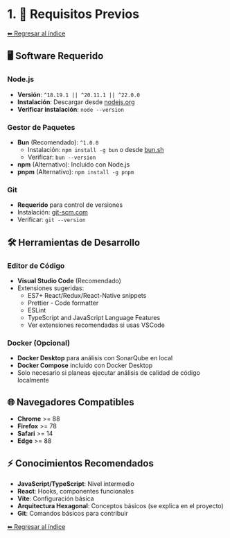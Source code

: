 # 1. 🔧 Requisitos Previos

[⬅ Regresar al índice](../real-estate-app.md)

## 🖥️ Software Requerido

### Node.js

- **Versión**: `^18.19.1 || ^20.11.1 || ^22.0.0`
- **Instalación**: Descargar desde [nodejs.org](https://nodejs.org/)
- **Verificar instalación**: `node --version`

### Gestor de Paquetes

- **Bun** (Recomendado): `^1.0.0`
  - Instalación: `npm install -g bun` o desde [bun.sh](https://bun.sh/)
  - Verificar: `bun --version`
- **npm** (Alternativo): Incluido con Node.js
- **pnpm** (Alternativo): `npm install -g pnpm`

### Git

- **Requerido** para control de versiones
- Instalación: [git-scm.com](https://git-scm.com/)
- Verificar: `git --version`

## 🛠️ Herramientas de Desarrollo

### Editor de Código

- **Visual Studio Code** (Recomendado)
- Extensiones sugeridas:
  - ES7+ React/Redux/React-Native snippets
  - Prettier - Code formatter
  - ESLint
  - TypeScript and JavaScript Language Features
  - Ver extensiones recomendadas si usas VSCode

### Docker (Opcional)

- **Docker Desktop** para análisis con SonarQube en local
- **Docker Compose** incluido con Docker Desktop
- Solo necesario si planeas ejecutar análisis de calidad de código localmente

## 🌐 Navegadores Compatibles

- **Chrome** >= 88
- **Firefox** >= 78
- **Safari** >= 14
- **Edge** >= 88

## ⚡ Conocimientos Recomendados

- **JavaScript/TypeScript**: Nivel intermedio
- **React**: Hooks, componentes funcionales
- **Vite**: Configuración básica
- **Arquitectura Hexagonal**: Conceptos básicos (se explica en el proyecto)
- **Git**: Comandos básicos para contribuir

[⬅ Regresar al índice](../real-estate-app.md)
